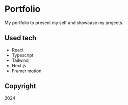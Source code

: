 # Portfolio

My portfolio to present my self and showcase my projects.

## Used tech

- React
- Typescript
- Tailwind
- Next.js
- Framer motion

## Copyright

2024
